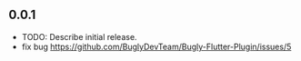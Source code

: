 ## 0.0.1

* TODO: Describe initial release.
* fix bug https://github.com/BuglyDevTeam/Bugly-Flutter-Plugin/issues/5
